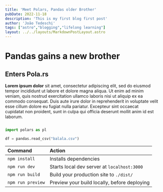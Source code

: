 ```yaml
---
title: 'Meet Polars, Pandas older Brother'
pubDate: 2022-11-18
description: 'This is my first blog first post'
author: 'João Tedeschi'
tags: ["astro","blogging","lifelong learning"]
layout: ../../layouts/MarkdownPostLayout.astro
---
```


# Pandas gains a new brother

## Enters Pola.rs

**Lorem ipsum dolor** sit amet, consectetur adipiscing elit, sed do eiusmod tempor incididunt ut labore et dolore magna aliqua. Ut enim ad minim veniam, quis nostrud exercitation ullamco laboris nisi ut aliquip ex ea commodo consequat. Duis aute irure dolor in reprehenderit in voluptate velit esse cillum dolore eu fugiat nulla pariatur. Excepteur sint occaecat cupidatat non proident, sunt in culpa qui officia deserunt mollit anim id est laborum.



```python

import polars as pl

df = pandas.read_csv("balala.csv")

```

| Command           | Action                                       |
| :---------------- | :------------------------------------------- |
| `npm install`     | Installs dependencies                        |
| `npm run dev`     | Starts local dev server at `localhost:3000`  |
| `npm run build`   | Build your production site to `./dist/`      |
| `npm run preview` | Preview your build locally, before deploying |